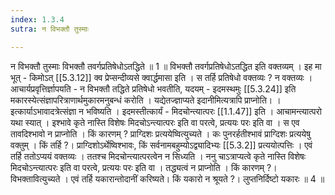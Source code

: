 ```yaml
---
index: 1.3.4
sutra: न विभक्तौ तुस्माः

---
```

 न विभक्तौ तुस्माः विभक्तौ तवर्गप्रतिषेधोऽतद्धिते ॥ 1 ॥ विभक्तौ तवर्गप्रतिषेधोऽतद्धित इति वक्तव्यम् । इह मा भूत् - किमोऽत् [[5.3.12]] क्व प्रेप्सन्दीव्यसे क्वार्द्धमासा इति । स तर्हि प्रतिषेधो वक्तव्यः ? न वक्तव्यः । आचार्यप्रवृत्तिर्ज्ञापयति - न विभक्तौ तद्धिते प्रतिषेधो भवतीति, यदयम् - इदमस्थमुः [[5.3.24]] इति मकारस्येत्संज्ञापरित्राणार्थमुकारमनुबन्धं करोति । यद्येतज्ज्ञाप्यते इदानीमित्यत्रापि प्राप्नोति। । इत्कार्याऽभावादत्रेत्संज्ञा न भविष्यति । इदमस्तीत्कार्यं - मिदचोन्त्यात्परः [[1.1.47]] इति । आचामन्त्यात्परो यथा स्यात् । इश्भावे कृते नास्ति विशेषः मिदचोऽन्त्यात्परः इति वा परत्वे, प्रत्ययः परः इति वा । स एव तावदिश्भावो न प्राप्नोति । किं कारणम् ? प्राग्दिशः प्रत्ययेष्वित्युच्यते । कः पुनरर्हतीश्भावं प्राग्दिशः प्रत्ययेषु वक्तुम् । किं तर्हि ?। प्राग्दिशोऽर्थेष्विश्भावः, किं सर्वनामबहुम्योऽद्व्यादिभ्यः [[5.3.2]] प्रत्ययोत्पत्तिः । एवं तर्हि ततोऽप्ययं वक्तव्यः । ततश्च मिदचोन्त्यात्परत्वेन न सिध्यति । ननु चाऽत्राप्यत्वे कृते नास्ति विशेषः मिदचोऽन्त्यात्परः इति वा परत्वे, प्रत्ययः परः इति वा । तद्ध्यत्वं न प्राप्नोति । किं कारणम् ?। विभक्तावित्युच्यते । एवं तर्हि यकारान्तोदानीं करिष्यते। किं यकारो न श्रूयते ?। लुप्तनिर्दिष्टो यकारः ॥ 4 ॥ 